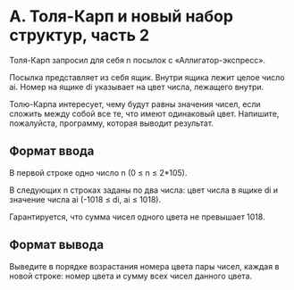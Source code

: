 # A. Толя-Карп и новый набор структур, часть 2

Толя-Карп запросил для себя n посылок с «Аллигатор-экспресс».

Посылка представляет из себя ящик. Внутри ящика лежит целое число ai. Номер на ящике di указывает на цвет числа, лежащего внутри.

Толю-Карпа интересует, чему будут равны значения чисел, если сложить между собой все те, что имеют одинаковый цвет. Напишите, пожалуйста, программу, которая выводит результат.

## Формат ввода
В первой строке одно число n (0 ≤ n ≤ 2*105).

В следующих n строках заданы по два числа: цвет числа в ящике di и значение числа ai (-1018 ≤ di, ai ≤ 1018).

Гарантируется, что сумма чисел одного цвета не превышает 1018.

## Формат вывода
Выведите в порядке возрастания номера цвета пары чисел, каждая в новой строке: номер цвета и сумму всех чисел данного цвета.